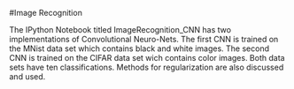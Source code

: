 #Image Recognition 

The IPython Notebook titled ImageRecognition_CNN has two implementations of Convolutional Neuro-Nets.
The first CNN is trained on the MNist data set which contains black and white images. 
The second CNN is trained on the CIFAR data set wich contains color images. 
Both data sets have ten classifications. 
Methods for regularization are also discussed and used. 
